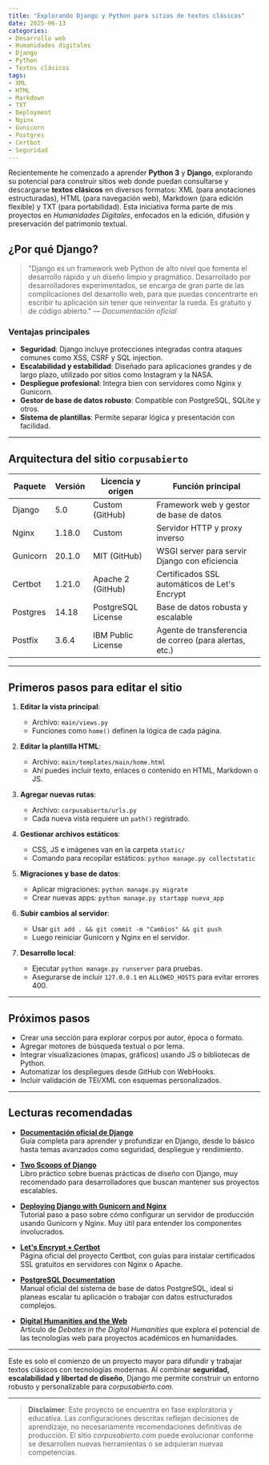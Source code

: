 ```yaml
---
title: "Explorando Django y Python para sitios de textos clásicos"
date: 2025-06-13
categories:
- Desarrollo web
- Humanidades digitales
- Django
- Python
- Textos clásicos
tags:
- XML
- HTML
- Markdown
- TXT
- Deployment
- Nginx
- Gunicorn
- Postgres
- Certbot
- Seguridad
---
```


Recientemente he comenzado a aprender **Python 3** y **Django**, explorando su potencial para construir sitios web donde puedan consultarse y descargarse **textos clásicos** en diversos formatos: XML (para anotaciones estructuradas), HTML (para navegación web), Markdown (para edición flexible) y TXT (para portabilidad). Esta iniciativa forma parte de mis proyectos en *Humanidades Digitales*, enfocados en la edición, difusión y preservación del patrimonio textual.

## ¿Por qué Django?

> "Django es un framework web Python de alto nivel que fomenta el desarrollo rápido y un diseño limpio y pragmático. Desarrollado por desarrolladores experimentados, se encarga de gran parte de las complicaciones del desarrollo web, para que puedas concentrarte en escribir tu aplicación sin tener que reinventar la rueda. Es gratuito y de código abierto." — *Documentación oficial*

### Ventajas principales

- **Seguridad**: Django incluye protecciones integradas contra ataques comunes como XSS, CSRF y SQL injection.
- **Escalabilidad y estabilidad**: Diseñado para aplicaciones grandes y de largo plazo, utilizado por sitios como Instagram y la NASA.
- **Despliegue profesional**: Integra bien con servidores como Nginx y Gunicorn.
- **Gestor de base de datos robusto**: Compatible con PostgreSQL, SQLite y otros.
- **Sistema de plantillas**: Permite separar lógica y presentación con facilidad.

---

## Arquitectura del sitio `corpusabierto`

| Paquete  | Versión | Licencia y origen  | Función principal                                      |
| -------- | ------- | ------------------ | ------------------------------------------------------ |
| Django   | 5.0     | Custom (GitHub)    | Framework web y gestor de base de datos                |
| Nginx    | 1.18.0  | Custom             | Servidor HTTP y proxy inverso                          |
| Gunicorn | 20.1.0  | MIT (GitHub)       | WSGI server para servir Django con eficiencia          |
| Certbot  | 1.21.0  | Apache 2 (GitHub)  | Certificados SSL automáticos de Let's Encrypt          |
| Postgres | 14.18   | PostgreSQL License | Base de datos robusta y escalable                      |
| Postfix  | 3.6.4   | IBM Public License | Agente de transferencia de correo (para alertas, etc.) |

---

## Primeros pasos para editar el sitio

1. **Editar la vista principal**:
   - Archivo: `main/views.py`
   - Funciones como `home()` definen la lógica de cada página.

2. **Editar la plantilla HTML**:
   - Archivo: `main/templates/main/home.html`
   - Ahí puedes incluir texto, enlaces o contenido en HTML, Markdown o JS.

3. **Agregar nuevas rutas**:
   - Archivo: `corpusabierto/urls.py`
   - Cada nueva vista requiere un `path()` registrado.

4. **Gestionar archivos estáticos**:
   - CSS, JS e imágenes van en la carpeta `static/`
   - Comando para recopilar estáticos: `python manage.py collectstatic`

5. **Migraciones y base de datos**:
   - Aplicar migraciones: `python manage.py migrate`
   - Crear nuevas apps: `python manage.py startapp nueva_app`

6. **Subir cambios al servidor**:
   - Usar `git add . && git commit -m "Cambios" && git push`
   - Luego reiniciar Gunicorn y Nginx en el servidor.

7. **Desarrollo local**:
   - Ejecutar `python manage.py runserver` para pruebas.
   - Asegurarse de incluir `127.0.0.1` en `ALLOWED_HOSTS` para evitar errores 400.

---

## Próximos pasos

- Crear una sección para explorar corpus por autor, época o formato.
- Agregar motores de búsqueda textual o por lema.
- Integrar visualizaciones (mapas, gráficos) usando JS o bibliotecas de Python.
- Automatizar los despliegues desde GitHub con WebHooks.
- Incluir validación de TEI/XML con esquemas personalizados.

---

## Lecturas recomendadas

- **[Documentación oficial de Django](https://docs.djangoproject.com/es/5.0/)**  
  Guía completa para aprender y profundizar en Django, desde lo básico hasta temas avanzados como seguridad, despliegue y rendimiento.

- **[Two Scoops of Django](https://www.twoscoopspress.com/collections/books/products/two-scoops-of-django-3-x)**  
  Libro práctico sobre buenas prácticas de diseño con Django, muy recomendado para desarrolladores que buscan mantener sus proyectos escalables.

- **[Deploying Django with Gunicorn and Nginx](https://testdriven.io/blog/django-nginx-gunicorn/)**  
  Tutorial paso a paso sobre cómo configurar un servidor de producción usando Gunicorn y Nginx. Muy útil para entender los componentes involucrados.

- **[Let's Encrypt + Certbot](https://certbot.eff.org/)**  
  Página oficial del proyecto Certbot, con guías para instalar certificados SSL gratuitos en servidores con Nginx o Apache.

- **[PostgreSQL Documentation](https://www.postgresql.org/docs/)**  
  Manual oficial del sistema de base de datos PostgreSQL, ideal si planeas escalar tu aplicación o trabajar con datos estructurados complejos.

- **[Digital Humanities and the Web](https://dhdebates.gc.cuny.edu/read/untitled/section/6b7b7c4d-e7ba-41f1-9c7f-91c8f2b4d0e3)**  
  Artículo de *Debates in the Digital Humanities* que explora el potencial de las tecnologías web para proyectos académicos en humanidades.

---

Este es solo el comienzo de un proyecto mayor para difundir y trabajar textos clásicos con tecnologías modernas. Al combinar **seguridad, escalabilidad y libertad de diseño**, Django me permite construir un entorno robusto y personalizable para *corpusabierto.com*.

---

> **Disclaimer**: Este proyecto se encuentra en fase exploratoria y educativa. Las configuraciones descritas reflejan decisiones de aprendizaje, no necesariamente recomendaciones definitivas de producción. El sitio *corpusabierto.com* puede evolucionar conforme se desarrollen nuevas herramientas o se adquieran nuevas competencias.
